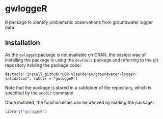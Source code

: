 
# gwloggeR

R package to identify problematic observations from groundwater logger data

## Installation

As the `gwloggeR` package is not available on CRAN, the easiest way of installing the package is using the `devtools` package and referring to the git repository holding the package code:

```
devtools::install_github("DOV-Vlaanderen/groundwater-logger-validation", subdir = "gwloggeR")
```

Note that the package is stored in a subfolder of the repository, which is specified by the `subdir` command.

Once installed, the functionalities can be derived by loading the package:

``` r
library("gwloggeR")
```

